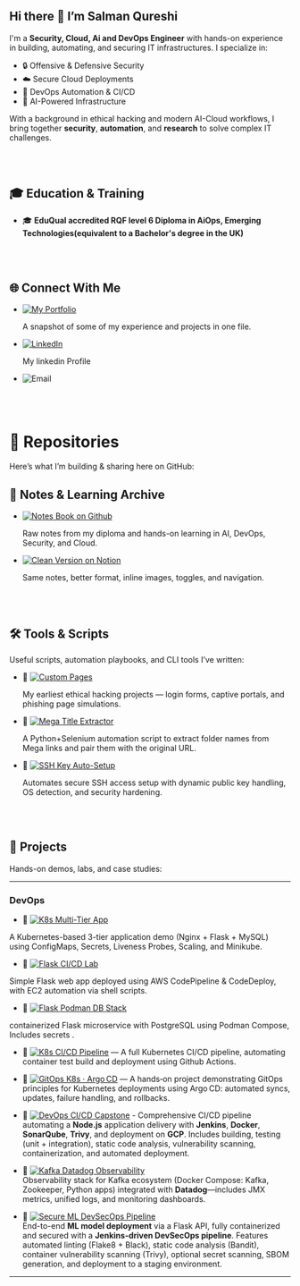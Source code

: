 ## Hi there 👋  I’m Salman Qureshi

I'm a **Security, Cloud, Ai and DevOps Engineer** with hands-on experience in building, automating, and securing IT infrastructures. I specialize in:

- 🔒 Offensive & Defensive Security  
- ☁️ Secure Cloud Deployments  
- 🔄 DevOps Automation & CI/CD  
- 🧠 AI-Powered Infrastructure   

With a background in ethical hacking and modern AI-Cloud workflows, I bring together **security**, **automation**, and **research** to solve complex IT challenges.


<br><br>

## 🎓 Education & Training
- 🎓 **EduQual accredited RQF level 6 Diploma in AiOps, Emerging Technologies(equivalent to a Bachelor's degree in the UK)** 


<br><br>

## 🌐 Connect With Me

- [![My Portfolio](https://img.shields.io/badge/-My%20Portfolio-0A66C2?style=for-the-badge&logo=About.me&logoColor=white)](https://github.com/Salman-Qurayshi/Portfolio/tree/main)

  A snapshot of some of my experience and projects in one file.  
- [![LinkedIn](https://img.shields.io/badge/-LinkedIn-0072b1?style=for-the-badge&logo=Linkedin&logoColor=white)](https://www.linkedin.com/in/salman-qureshi-4aa41a247)

  My linkedin Profile   
- ![Email](https://img.shields.io/badge/-salmanalqureshi97@gmail.com-D14836?style=for-the-badge&logo=Gmail&logoColor=white)


<br><br>

# 📁 Repositories

Here’s what I’m building & sharing here on GitHub:
<br>

## 🧾 Notes & Learning Archive

- [![Notes Book on Github](https://img.shields.io/badge/-Notes%20Book-24292e?style=for-the-badge&logo=github&logoColor=white)](https://github.com/Salman-Qurayshi/Notes-Book)

  Raw notes from my diploma and hands-on learning in AI, DevOps, Security, and Cloud.

- [![Clean Version on Notion](https://img.shields.io/badge/-Clean%20Version%20on%20Notion-000000?style=for-the-badge&logo=notion&logoColor=white)](https://rattle-syringa-129.notion.site/Notes-2193e043159d8014b424cd5a359ce775?source=copy_link)

  Same notes, better format, inline images, toggles, and navigation.

<br><br>

## 🛠️ Tools & Scripts

Useful scripts, automation playbooks, and CLI tools I’ve written:

- 🔗 [![Custom Pages](https://img.shields.io/badge/-Custom%20Pages-555555?style=for-the-badge&logo=html5&logoColor=white)](https://github.com/Salman-Qurayshi/Custom-pages)

  My earliest ethical hacking projects — login forms, captive portals, and phishing page simulations.
  
- 🔗 [![Mega Title Extractor](https://img.shields.io/badge/-Mega%20Title%20Extractor-FF0000?style=for-the-badge&logo=python&logoColor=white)](https://github.com/Salman-Qurayshi/selenium-mega-link-parser)

  A Python+Selenium automation script to extract folder names from Mega links and pair them with the original URL.
  
- 🔗 [![SSH Key Auto-Setup](https://img.shields.io/badge/-SSH%20Key%20Auto--Setup-006400?style=for-the-badge&logo=linux&logoColor=white)](https://github.com/Salman-Qurayshi/ssh-key-auto-setup)

  Automates secure SSH access setup with dynamic public key handling, OS detection, and security hardening.


<br><br>

## 🚧 Projects

Hands-on demos, labs, and case studies:

---

### DevOps



- 🔗 [![K8s Multi-Tier App](https://img.shields.io/badge/-K8s%20Multi--Tier%20App-326CE5?style=for-the-badge&logo=kubernetes&logoColor=white)](https://github.com/Salman-Qurayshi/k8s-multi-tier-app)

A Kubernetes-based 3-tier application demo (Nginx + Flask + MySQL) using ConfigMaps, Secrets, Liveness Probes, Scaling, and Minikube.

- 🔗 [![Flask CI/CD Lab](https://img.shields.io/badge/-Flask%20CI%2FCD%20Lab-000000?style=for-the-badge&logo=flask&logoColor=white)](https://github.com/Salman-Qurayshi/flask-cicd-lab)

Simple Flask web app deployed using AWS CodePipeline & CodeDeploy, with EC2 automation via shell scripts.

-  🔗 [![Flask Podman DB Stack](https://img.shields.io/badge/-Flask%20Podman%20DB%20Stack-89E051?style=for-the-badge&logo=podman&logoColor=white)](https://github.com/Salman-Qurayshi/flask-podman-postgres-stack.git)

containerized Flask microservice with PostgreSQL using Podman Compose, Includes secrets .

- 🔗 [![K8s CI/CD Pipeline](https://img.shields.io/badge/-K8s%20CI%2FCD%20Pipeline-0A97DA?style=for-the-badge&logo=Kubernetes&logoColor=white)](https://github.com/Salman-Qurayshi/k8s-cicd) — A full Kubernetes CI/CD pipeline, automating container test build and deployment using Github Actions.


- 🔗 [![GitOps K8s · Argo CD](https://img.shields.io/badge/-GitOps%20K8s%20Argo%E2%80%90CD-EF7B4D?style=for-the-badge&logo=argo&logoColor=white)](https://github.com/Salman-Qurayshi/gitops-k8s-argocd) — A hands‑on project demonstrating GitOps principles for Kubernetes deployments using Argo CD: automated syncs, updates, failure handling, and rollbacks.

- 🔗 [![DevOps CI/CD Capstone](https://img.shields.io/badge/-DevOps%20CI%2FCD%20Capstone-4285F4?style=for-the-badge&logo=jenkins&logoColor=white)](https://github.com/Salman-Qurayshi/DevOps-CI-CD-Capstone)  - Comprehensive CI/CD pipeline automating a **Node.js** application delivery with **Jenkins**, **Docker**, **SonarQube**, **Trivy**, and deployment on **GCP**. Includes building, testing (unit + integration), static code analysis, vulnerability scanning, containerization, and automated deployment.

- 🔗 [![Kafka Datadog Observability](https://img.shields.io/badge/-Kafka%20Datadog%20Ops-659AD2?style=for-the-badge&logo=ApacheKafka&logoColor=white)](https://github.com/Salman-Qurayshi/kafka-datadog-ops)  
  Observability stack for Kafka ecosystem (Docker Compose: Kafka, Zookeeper, Python apps) integrated with **Datadog**—includes JMX metrics, unified logs, and monitoring dashboards.

- 🔗 [![Secure ML DevSecOps Pipeline](https://img.shields.io/badge/-Secure%20ML%20DevSecOps-FF6F61?style=for-the-badge&logo=python&logoColor=white)](https://github.com/Salman-Qurayshi/secure-ml-devsecops-pipeline)  
  End-to-end **ML model deployment** via a Flask API, fully containerized and secured with a **Jenkins-driven DevSecOps pipeline**. Features automated linting (Flake8 + Black), static code analysis (Bandit), container vulnerability scanning (Trivy), optional secret scanning, SBOM generation, and deployment to a staging environment.

---
